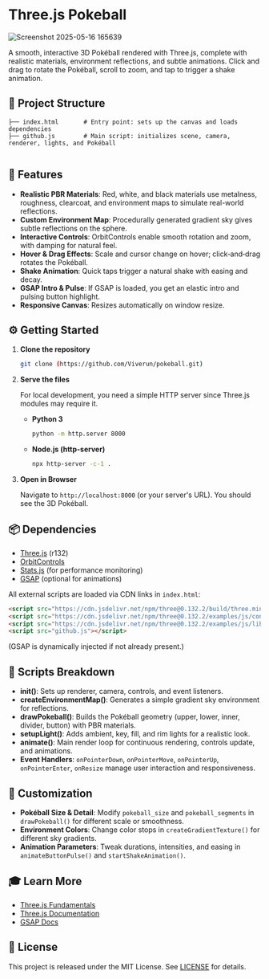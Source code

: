 # Three.js Pokeball

![Screenshot 2025-05-16 165639](https://github.com/user-attachments/assets/e322361a-e433-4a11-a5b2-53de1a545d05)

A smooth, interactive 3D Pokéball rendered with Three.js, complete with realistic materials, environment reflections, and subtle animations. Click and drag to rotate the Pokéball, scroll to zoom, and tap to trigger a shake animation.

## 📂 Project Structure

```
├── index.html       # Entry point: sets up the canvas and loads dependencies
├── github.js        # Main script: initializes scene, camera, renderer, lights, and Pokéball
        
```

## 🚀 Features

* **Realistic PBR Materials**: Red, white, and black materials use metalness, roughness, clearcoat, and environment maps to simulate real-world reflections.
* **Custom Environment Map**: Procedurally generated gradient sky gives subtle reflections on the sphere.
* **Interactive Controls**: OrbitControls enable smooth rotation and zoom, with damping for natural feel.
* **Hover & Drag Effects**: Scale and cursor change on hover; click‑and‑drag rotates the Pokéball.
* **Shake Animation**: Quick taps trigger a natural shake with easing and decay.
* **GSAP Intro & Pulse**: If GSAP is loaded, you get an elastic intro and pulsing button highlight.
* **Responsive Canvas**: Resizes automatically on window resize.

## ⚙️ Getting Started

1. **Clone the repository**

   ```bash
   git clone (https://github.com/Viverun/pokeball.git)
   ```

2. **Serve the files**

   For local development, you need a simple HTTP server since Three.js modules may require it.

   * **Python 3**

     ```bash
     python -m http.server 8000
     ```

   * **Node.js (http-server)**

     ```bash
     npx http-server -c-1 .
     ```

3. **Open in Browser**

   Navigate to `http://localhost:8000` (or your server's URL). You should see the 3D Pokéball.

## 📦 Dependencies

* [Three.js](https://threejs.org/) (r132)
* [OrbitControls](https://threejs.org/docs/#examples/en/controls/OrbitControls)
* [Stats.js](https://github.com/mrdoob/stats.js/) (for performance monitoring)
* [GSAP](https://greensock.com/gsap/) (optional for animations)

All external scripts are loaded via CDN links in `index.html`:

```html
<script src="https://cdn.jsdelivr.net/npm/three@0.132.2/build/three.min.js"></script>
<script src="https://cdn.jsdelivr.net/npm/three@0.132.2/examples/js/controls/OrbitControls.js"></script>
<script src="https://cdn.jsdelivr.net/npm/three@0.132.2/examples/js/libs/stats.min.js"></script>
<script src="github.js"></script>
```

(GSAP is dynamically injected if not already present.)

## 📝 Scripts Breakdown

* **init()**: Sets up renderer, camera, controls, and event listeners.
* **createEnvironmentMap()**: Generates a simple gradient sky environment for reflections.
* **drawPokeball()**: Builds the Pokéball geometry (upper, lower, inner, divider, button) with PBR materials.
* **setupLight()**: Adds ambient, key, fill, and rim lights for a realistic look.
* **animate()**: Main render loop for continuous rendering, controls update, and animations.
* **Event Handlers**: `onPointerDown`, `onPointerMove`, `onPointerUp`, `onPointerEnter`, `onResize` manage user interaction and responsiveness.

## 🔧 Customization

* **Pokéball Size & Detail**: Modify `pokeball_size` and `pokeball_segments` in `drawPokeball()` for different scale or smoothness.
* **Environment Colors**: Change color stops in `createGradientTexture()` for different sky gradients.
* **Animation Parameters**: Tweak durations, intensities, and easing in `animateButtonPulse()` and `startShakeAnimation()`.

## 🎓 Learn More

* [Three.js Fundamentals](https://threejsfundamentals.org/)
* [Three.js Documentation](https://threejs.org/docs/)
* [GSAP Docs](https://greensock.com/docs/)

## 📜 License

This project is released under the MIT License. See [LICENSE](LICENSE) for details.
